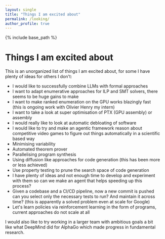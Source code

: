 ```yaml
---
layout: single
title: "Things I am excited about"
permalink: /looking/
author_profile: true
---
```


{% include base_path %}

Things I am excited about
=

This is an unorganized list of things I am excited about, for some I have plenty of ideas for others I don't:

- I would like to successfully combine LLMs with formal approaches
- I want to adapt enumerative approaches for ILP and SMT solvers, there seems to be huge gains to make
- I want to make ranked enumeration on the GPU works blazingly fast (this is ongoing work with Olivier Henry my intern)
- I want to take a look at super optimisation of PTX (GPU assembly) or assembly
- I would really like to look at automatic debloating of software
- I would like to try and make an agentic framework reason about competitive video games to figure out things automatically in a scientific based way
- Minimising variability
- Automated theorem prover
- Parallelising program synthesis
- Using diffusion like approaches for code generation (this has been more or less achieved)
- Use property testing to prune the search space of code generation
- I have plenty of ideas and not enough time to develop and experiment with them so can we make an agent that helps speeding up this process?
- Given a codebase and a CI/CD pipeline, now a new commit is pushed can you select only the necessary tests to run? And maintain it across time? (this is apparently a solved problem even at scale for Google)
- Let's learn policies via reinforcement learning in the form of programs, current approaches do not scale at all

I would also like to try working in a larger team with ambitious goals a bit like what DeepMind did for AlphaGo which made progress in fundamental research.
